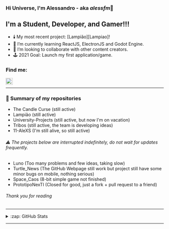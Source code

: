### Hi Universe, I'm Alessandro - aka *alessfm*👋

## I'm a Student, Developer, and Gamer!!!

- 🕯️ My most recent project: [Lampião][Lampiao]!
- 📝 I’m currently learning ReactJS, ElectronJS and Godot Engine.
- 🤝 I’m looking to collaborate with other content creators.
- 🕹️ 2021 Goal: Launch my first application/game.

### Find me:

[<img align="left" alt="Alessandro Malheiro | LinkedIn" width="22px" src="https://cdn.jsdelivr.net/npm/simple-icons@v3/icons/linkedin.svg" />][linkedin]
<br />

***

### 🔖 Summary of my repositories

- The Candle Curse (still active)
- Lampião (still active)
- University-Projects (still active, but now I'm on vacation)
- Tribos (still active, the team is developing ideas)
- 11-AleXS (I'm still alive, so still active)

###### ⚠️ The projects below are interrupted indefinitely, do not wait for updates frequently.

- Luno (Too many problems and few ideas, taking slow)
- Turtle_News (The GitHub Webpage still work but project still have some minor bugs on mobile, nothing serious)
- Space_Caos (8-bit simple game not finished) 
- PrototipoNexTI (Closed for good, just a fork + pull request to a friend)

###### Thank you for reading

***

<details>
  <summary>:zap: GitHub Stats</summary>
  <img align="left" alt="codeSTACKr's GitHub Stats" src="https://github-readme-stats.vercel.app/api?username=11-AleXS&show_icons=true&hide_border=true&theme=algolia" />
</details>

---

[linkedin]: https://www.linkedin.com/in/alessandro-malheiro/
[Lamp]: https://github.com/11-AleXS/Lampiao

